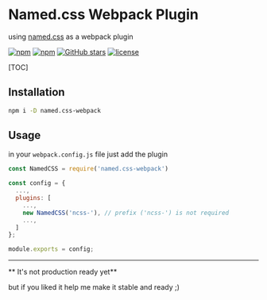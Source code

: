# Named.css Webpack Plugin
using [named.css](https://www.npmjs.com/package/named.css) as a webpack plugin

[![npm](https://img.shields.io/npm/v/named.css-webpack.svg)](https://www.npmjs.com/package/named.css-webpack)
[![npm](https://img.shields.io/npm/dm/named.css-webpack.svg)](https://www.npmjs.com/package/named.css-webpack)
[![GitHub stars](https://img.shields.io/github/stars/ardalanamini/named.css-webpack.svg)](https://github.com/ardalanamini/named.css-webpack/stargazers)
[![license](https://img.shields.io/github/license/ardalanamini/named.css-webpack.svg)](https://github.com/ardalanamini/named.css-webpack/blob/master/LICENSE)

[TOC]

## Installation
```bash
npm i -D named.css-webpack
```

## Usage
in your `webpack.config.js` file just add the plugin
```javascript
const NamedCSS = require('named.css-webpack')

const config = {
  ...,
  plugins: [
    ...,
    new NamedCSS('ncss-'), // prefix ('ncss-') is not required
	...,
  ]
};

module.exports = config;
```

*****

** It's not production ready yet**

but if you liked it help me make it stable and ready ;)
